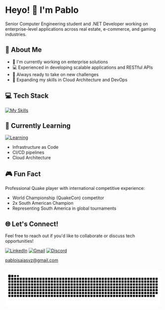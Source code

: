 # Heyo! 👋 I'm Pablo
Senior Computer Engineering student and .NET Developer working on enterprise-level applications across real estate, e-commerce, and gaming industries.

## 🚀 About Me
- 🔭 I'm currently working on enterprise solutions
- 💻 Experienced in developing scalable applications and RESTful APIs
- 🌟 Always ready to take on new challenges
- 🌱 Expanding my skills in Cloud Architecture and DevOps

## 💻 Tech Stack
[![My Skills](https://skillicons.dev/icons?i=cs,dotnet,react,ts,js,postgresql,git,azure,docker,kubernetes,linux,arduino,autocad,bitbucket,cpp,css,html,discord,docker,django,fastapi,figma,gcp,gmail,jquery,postman,py,sqlite,vite)](https://skillicons.dev)

## 🌱 Currently Learning
[![Learning](https://skillicons.dev/icons?i=aws,gcp,terraform)](https://skillicons.dev)
- Infrastructure as Code
- CI/CD pipelines
- Cloud Architecture

## 🎮 Fun Fact
Professional Quake player with international competitive experience:
- World Championship (QuakeCon) competitor
- 2x South American Champion
- Representing South America in global tournaments

## 🌐 Let's Connect!
Feel free to reach out if you'd like to collaborate or discuss tech opportunities!

[![LinkedIn](https://skillicons.dev/icons?i=linkedin)](https://linkedin.com/in/velazquezpablo)
[![Gmail](https://skillicons.dev/icons?i=gmail)](mailto:pabloisaiasvz@gmail.com)
[![Discord](https://skillicons.dev/icons?i=discord)](https://discordapp.com/users/yuptf)

pabloisaiasvz@gmail.com

## 
![Snake animation](https://raw.githubusercontent.com/salesp07/salesp07/output/github-contribution-grid-snake.svg)

